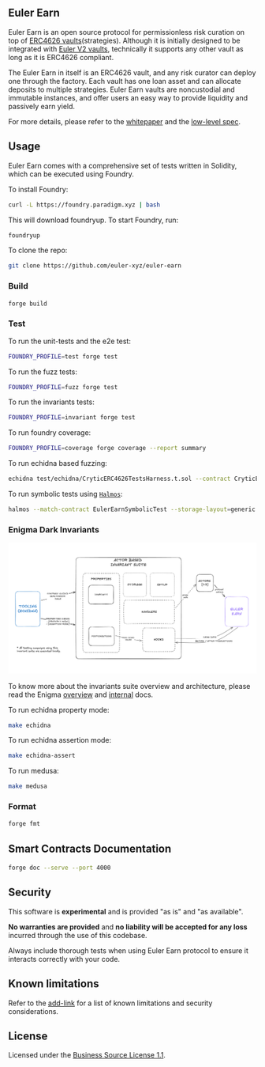 ## Euler Earn

Euler Earn is an open source protocol for permissionless risk curation on top of [ERC4626 vaults](https://eips.ethereum.org/EIPS/eip-4626)(strategies). Although it is initially designed to be integrated with [Euler V2 vaults](https://github.com/euler-xyz/euler-vault-kit), technically it supports any other vault as long as it is ERC4626 compliant.

The Euler Earn in itself is an ERC4626 vault, and any risk curator can deploy one through the factory. Each vault has one loan asset and can allocate deposits to multiple strategies. Euler Earn vaults are noncustodial and immutable instances, and offer users an easy way to provide liquidity and passively earn yield. 

For more details, please refer to the [whitepaper](/docs/whitepaper.md) and the [low-level spec](/docs/low-level-spec.md).

## Usage

Euler Earn comes with a comprehensive set of tests written in Solidity, which can be executed using Foundry.

To install Foundry:

```sh
curl -L https://foundry.paradigm.xyz | bash
```

This will download foundryup. To start Foundry, run:

```sh
foundryup
```

To clone the repo:

```sh
git clone https://github.com/euler-xyz/euler-earn
```

### Build

```sh
forge build
```

### Test
To run the unit-tests and the e2e test:
```sh
FOUNDRY_PROFILE=test forge test
```

To run the fuzz tests:
```sh
FOUNDRY_PROFILE=fuzz forge test
```

To run the invariants tests:
```sh
FOUNDRY_PROFILE=invariant forge test
```

To run foundry coverage:
```sh
FOUNDRY_PROFILE=coverage forge coverage --report summary
```

To run echidna based fuzzing:
```sh
echidna test/echidna/CryticERC4626TestsHarness.t.sol --contract CryticERC4626TestsHarness --config test/echidna/config/echidna.config.yaml
```

To run symbolic tests using [`Halmos`](https://github.com/a16z/halmos):
```sh
halmos --match-contract EulerEarnSymbolicTest --storage-layout=generic --test-parallel --solver-parallel --solver-timeout-assertion 0
```

### Enigma Dark Invariants

![invariant-suite-overview.png](./test/enigma-dark-invariants/docs/invariant-suite-overview.png)

To know more about the invariants suite overview and architecture, please read the Enigma [overview](./test/enigma-dark-invariants/docs/overview.md) and [internal](./test/enigma-dark-invariants/docs/internal-docs.md) docs. 

To run echidna property mode:
```sh
make echidna
```

To run echidna assertion mode:
```sh
make echidna-assert
```

To run medusa:
```sh
make medusa
```

### Format

```sh
forge fmt
```

## Smart Contracts Documentation

```sh
forge doc --serve --port 4000
```

## Security

This software is **experimental** and is provided "as is" and "as available".

**No warranties are provided** and **no liability will be accepted for any loss** incurred through the use of this codebase.

Always include thorough tests when using Euler Earn protocol to ensure it interacts correctly with your code.

## Known limitations

Refer to the [add-link](/) for a list of known limitations and security considerations.

## License

Licensed under the [Business Source License 1.1](./LICENSE).
